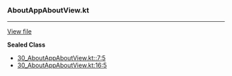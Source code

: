 ### AboutAppAboutView.kt
---
[View file](files/30_AboutAppAboutView.kt)

**Sealed Class**

 - [30_AboutAppAboutView.kt::7:5](files/30_AboutAppAboutView.kt#L:7)
 - [30_AboutAppAboutView.kt:16:5](files/30_AboutAppAboutView.kt#L16)
